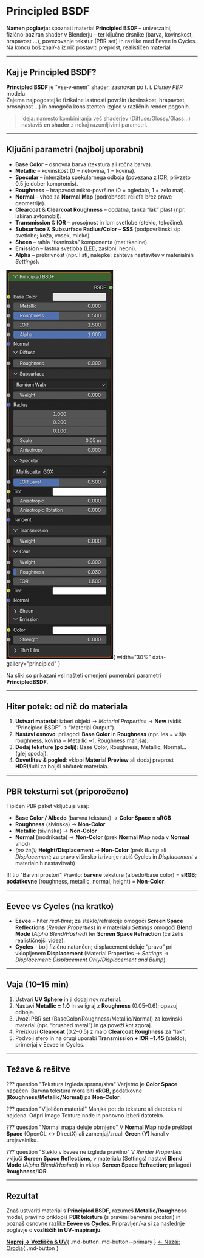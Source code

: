 # Principled BSDF

**Namen poglavja:** spoznati material **Principled BSDF** – univerzalni, fizično‑baziran shader v Blenderju – ter ključne drsnike (barva, kovinskost, hrapavost …), povezovanje tekstur (PBR set) in razlike med Eevee in Cycles. Na koncu boš znal/-a iz nič postaviti preprost, realističen material.

---

## Kaj je Principled BSDF?

**Principled BSDF** je "vse‑v‑enem" shader, zasnovan po t. i. *Disney PBR* modelu.  
Zajema najpogostejše fizikalne lastnosti površin (kovinskost, hrapavost, prosojnost …) in omogoča konsistenten izgled v različnih render pogonih.

> Ideja: namesto kombiniranja več shaderjev (Diffuse/Glossy/Glass…) nastaviš **en shader** z nekaj razumljivimi parametri.

---

## Ključni parametri (najbolj uporabni)

- **Base Color** – osnovna barva (tekstura ali ročna barva).  
- **Metallic** – kovinskost (0 = nekovina, 1 = kovina).  
- **Specular** – intenziteta spekularnega odboja (povezana z IOR; privzeto 0.5 je dober kompromis).  
- **Roughness** – hrapavost mikro‑površine (0 = ogledalo, 1 = zelo mat).  
- **Normal** – vhod za **Normal Map** (podrobnosti reliefa brez prave geometrije).  
- **Clearcoat** & **Clearcoat Roughness** – dodatna, tanka “lak” plast (npr. lakiran avtomobil).  
- **Transmission** & **IOR** – prosojnost in lom svetlobe (steklo, tekočine).  
- **Subsurface** & **Subsurface Radius/Color** – **SSS** (podpovršinski sip svetlobe; koža, vosek, mleko).  
- **Sheen** – rahla “tkaninska” komponenta (mat tkanine).  
- **Emission** – lastna svetloba (LED, zasloni, neoni).  
- **Alpha** – prekrivnost (npr. listi, nalepke; zahteva nastavitev v materialnih *Settings*).

![Principled BSDF – pregled](../assets/img/principledBSDF.png){ width="30%" data-gallery="principled" }

Na sliki so prikazani vsi našteti omenjeni pomembni parametri **PrincipledBSDF**.

---

## Hiter potek: od nič do materiala

1. **Ustvari material**: izberi objekt → *Material Properties* → **New** (vidiš “Principled BSDF” → “Material Output”).  
2. **Nastavi osnovo**: prilagodi **Base Color** in **Roughness** (npr. les = višja roughness, kovina = Metallic ~1, Roughness manjša).  
3. **Dodaj teksture (po želji)**: Base Color, Roughness, Metallic, Normal… (glej spodaj).  
4. **Osvetlitev & pogled**: vklopi **Material Preview** ali dodaj preprost **HDRI**/luči za boljši občutek materiala.

---

## PBR teksturni set (priporočeno)

Tipičen PBR paket vključuje vsaj:
- **Base Color / Albedo** (barvna tekstura) → **Color Space = sRGB**  
- **Roughness** (sivinska) → **Non‑Color**  
- **Metallic** (sivinska) → **Non‑Color**  
- **Normal** (modrikasta) → **Non‑Color** (prek **Normal Map** noda v **Normal** vhod)  
- *(po želji)* **Height/Displacement** → **Non‑Color** (prek *Bump* ali *Displacement*; za pravo višinsko izrivanje rabiš Cycles in *Displacement* v materialnih nastavitvah)

!!! tip "Barvni prostori"
    Pravilo: **barvne** teksture (albedo/base color) = **sRGB**; **podatkovne** (roughness, metallic, normal, height) = **Non‑Color**.

---

## Eevee vs Cycles (na kratko)

- **Eevee** – hiter *real‑time*; za steklo/refrakcije omogoči **Screen Space Reflections** (*Render Properties*) in v materialu *Settings* omogoči **Blend Mode** (*Alpha Blend/Hashed*) ter **Screen Space Refraction** (če želiš realističnejši videz).  
- **Cycles** – bolj fizično natančen; displacement deluje “pravo” pri vklopljenem **Displacement** (Material Properties → *Settings* → *Displacement: Displacement Only/Displacement and Bump*).

---

## Vaja (10–15 min)

1. Ustvari **UV Sphere** in ji dodaj nov material.  
2. Nastavi **Metallic = 1.0** in se igraj z **Roughness** (0.05–0.6); opazuj odboje.  
3. Uvozi PBR set (BaseColor/Roughness/Metallic/Normal) za kovinski material (npr. “brushed metal”) in ga poveži kot zgoraj.  
4. Preizkusi **Clearcoat** (0.2–0.5) z malo **Clearcoat Roughness** za “lak”.  
5. Podvoji sfero in na drugi uporabi **Transmission + IOR ~1.45** (steklo); primerjaj v Eevee in Cycles.

---

## Težave & rešitve

??? question "Tekstura izgleda sprana/siva"
    Verjetno je **Color Space** napačen. Barvna tekstura mora biti **sRGB**, podatkovne (**Roughness/Metallic/Normal**) pa **Non‑Color**.

??? question "Vijoličen material"
    Manjka pot do teksture ali datoteka ni najdena. Odpri Image Texture node in ponovno izberi datoteko.

??? question "Normal mapa deluje obrnjeno"
    V **Normal Map** node preklopi **Space** (OpenGL ↔ DirectX) ali zamenjaj/zrcali **Green (Y)** kanal v urejevalniku.

??? question "Steklo v Eevee ne izgleda pravilno"
    V *Render Properties* vključi **Screen Space Reflections**, v materialu (Settings) nastavi **Blend Mode** (*Alpha Blend/Hashed*) in vklopi **Screen Space Refraction**; prilagodi **Roughness**/**IOR**.

---

## Rezultat

Znaš ustvariti material s **Principled BSDF**, razumeš **Metallic/Roughness** model, pravilno priklopiš **PBR teksture** (s pravimi barvnimi prostori) in poznaš osnovne razlike **Eevee vs Cycles**. Pripravljen/-a si za naslednje poglavje o **vozliščih in UV‑mapiranju**.

[**Naprej → Vozlišča & UV**](vozlisca-in-uv.md){ .md-button .md-button--primary }
[← Nazaj: Orodja](../osnove-modeliranja/orodja.md){ .md-button }
